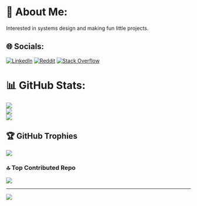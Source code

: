# 💫 About Me:
Interested in systems design and making fun little projects.


## 🌐 Socials:
[![LinkedIn](https://img.shields.io/badge/LinkedIn-%230077B5.svg?logo=linkedin&logoColor=white)](https://linkedin.com/in/nihal-ramaswamy) [![Reddit](https://img.shields.io/badge/Reddit-%23FF4500.svg?logo=Reddit&logoColor=white)](https://reddit.com/user/sitinhail) [![Stack Overflow](https://img.shields.io/badge/-Stackoverflow-FE7A16?logo=stack-overflow&logoColor=white)](https://stackoverflow.com/users/19414175) 

# 📊 GitHub Stats:
![](https://github-readme-stats.vercel.app/api?username=nihal-ramaswamy&theme=one_dark_pro&hide_border=false&include_all_commits=true&count_private=true)<br/>
![](https://github-readme-streak-stats.herokuapp.com/?user=nihal-ramaswamy&theme=one_dark_pro&hide_border=false)<br/>
![](https://github-readme-stats.vercel.app/api/top-langs/?username=nihal-ramaswamy&theme=one_dark_pro&hide_border=false&include_all_commits=true&count_private=true&layout=compact)

## 🏆 GitHub Trophies
![](https://github-profile-trophy.vercel.app/?username=nihal-ramaswamy&theme=radical&no-frame=false&no-bg=true&margin-w=4)

### 🔝 Top Contributed Repo
![](https://github-contributor-stats.vercel.app/api?username=nihal-ramaswamy&limit=5&theme=dark&combine_all_yearly_contributions=true)

---
[![](https://visitcount.itsvg.in/api?id=nihal-ramaswamy&icon=0&color=0)](https://visitcount.itsvg.in)

<!-- Proudly created with GPRM ( https://gprm.itsvg.in ) -->
